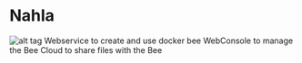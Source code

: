 Nahla
=====
![alt tag](https://cloud.githubusercontent.com/assets/1662759/3051733/00a40e2c-e191-11e3-8cd3-5ff8e56307db.png)
Webservice to create and use docker bee
WebConsole to manage the Bee
Cloud to share files with the Bee
